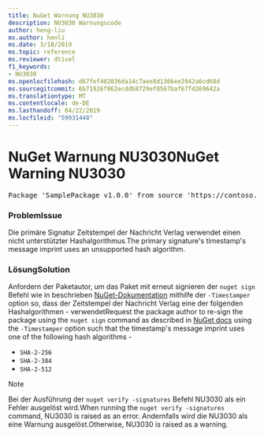 ```yaml
---
title: NuGet Warnung NU3030
description: NU3030 Warnungscode
author: heng-liu
ms.author: henli
ms.date: 3/18/2019
ms.topic: reference
ms.reviewer: dtivel
f1_keywords:
- NU3030
ms.openlocfilehash: d67fef402036da14c7aee8d1366ee2942a6cd68d
ms.sourcegitcommit: 6b71926f062ecddb8729ef8567baf67fd269642a
ms.translationtype: MT
ms.contentlocale: de-DE
ms.lasthandoff: 04/22/2019
ms.locfileid: "59931448"
---
```

# <a name="nuget-warning-nu3030"></a><span data-ttu-id="51410-103">NuGet Warnung NU3030</span><span class="sxs-lookup"><span data-stu-id="51410-103">NuGet Warning NU3030</span></span>

<pre>Package 'SamplePackage v1.0.0' from source 'https://contoso.com/index.json': The primary signature's timestamp's message imprint uses an unsupported hash algorithm.</pre>

### <a name="issue"></a><span data-ttu-id="51410-104">Problem</span><span class="sxs-lookup"><span data-stu-id="51410-104">Issue</span></span>

<span data-ttu-id="51410-105">Die primäre Signatur Zeitstempel der Nachricht Verlag verwendet einen nicht unterstützter Hashalgorithmus.</span><span class="sxs-lookup"><span data-stu-id="51410-105">The primary signature's timestamp's message imprint uses an unsupported hash algorithm.</span></span>  


### <a name="solution"></a><span data-ttu-id="51410-106">Lösung</span><span class="sxs-lookup"><span data-stu-id="51410-106">Solution</span></span>

<span data-ttu-id="51410-107">Anfordern der Paketautor, um das Paket mit erneut signieren der `nuget sign` Befehl wie in beschrieben [NuGet-Dokumentation](https://docs.microsoft.com/en-us/nuget/create-packages/sign-a-package) mithilfe der `-Timestamper` option so, dass der Zeitstempel der Nachricht Verlag eine der folgenden Hashalgorithmen - verwendet</span><span class="sxs-lookup"><span data-stu-id="51410-107">Request the package author to re-sign the package using the `nuget sign` command as described in [NuGet docs](https://docs.microsoft.com/en-us/nuget/create-packages/sign-a-package) using the `-Timestamper` option such that the timestamp's message imprint uses one of the following hash algorithms -</span></span>
* `SHA-2-256`
* `SHA-2-384`
* `SHA-2-512`


> [!Note]
> <span data-ttu-id="51410-108">Bei der Ausführung der `nuget verify -signatures` Befehl NU3030 als ein Fehler ausgelöst wird.</span><span class="sxs-lookup"><span data-stu-id="51410-108">When running the `nuget verify -signatures` command, NU3030 is raised as an error.</span></span> <span data-ttu-id="51410-109">Andernfalls wird die NU3030 als eine Warnung ausgelöst.</span><span class="sxs-lookup"><span data-stu-id="51410-109">Otherwise, NU3030 is raised as a warning.</span></span>